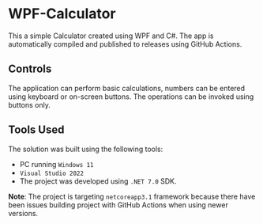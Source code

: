 # WPF-Calculator

This a simple Calculator created using WPF and C#. The app is automatically compiled and published to releases using GitHub Actions.

## Controls
The application can perform basic calculations, numbers can be entered using keyboard or on-screen buttons. The operations can be invoked using buttons only.

## Tools Used
The solution was built using the following tools:
* PC running `Windows 11`
* `Visual Studio 2022`
* The project was developed using `.NET 7.0` SDK. 

**Note**: The project is targeting `netcoreapp3.1` framework because there have been issues building project with GitHub Actions when using newer versions.